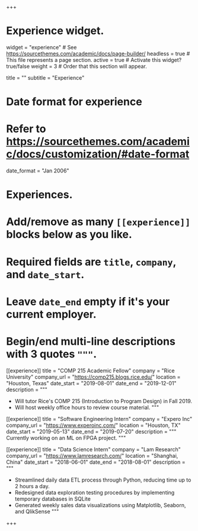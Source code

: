 +++
# Experience widget.
widget = "experience"  # See https://sourcethemes.com/academic/docs/page-builder/
headless = true  # This file represents a page section.
active = true  # Activate this widget? true/false
weight = 3  # Order that this section will appear.

title = ""
subtitle = "Experience"

# Date format for experience
#   Refer to https://sourcethemes.com/academic/docs/customization/#date-format
date_format = "Jan 2006"

# Experiences.
#   Add/remove as many `[[experience]]` blocks below as you like.
#   Required fields are `title`, `company`, and `date_start`.
#   Leave `date_end` empty if it's your current employer.
#   Begin/end multi-line descriptions with 3 quotes `"""`.

[[experience]]
  title = "COMP 215 Academic Fellow"
  company = "Rice University"
  company_url = "https://comp215.blogs.rice.edu/"
  location = "Houston, Texas"
  date_start = "2019-08-01"
  date_end = "2019-12-01"
  description = """
  * Will tutor Rice's COMP 215 (Introduction to Program Design) in Fall 2019.
  * Will host weekly office hours to review course material.
  """

[[experience]]
  title = "Software Engineering Intern"
  company = "Expero Inc"
  company_url = "https://www.experoinc.com/"
  location = "Houston, TX"
  date_start = "2019-05-13"
  date_end = "2019-07-20"
  description = """
  Currently working on an ML on FPGA project.
  """


[[experience]]
  title = "Data Science Intern"
  company = "Lam Research"
  company_url = "https://www.lamresearch.com/"
  location = "Shanghai, China"
  date_start = "2018-06-01"
  date_end = "2018-08-01"
  description = """
  * Streamlined daily data ETL process through Python, reducing time up to 2 hours a day.
  * Redesigned data exploration testing procedures by implementing temporary databases in SQLite
  * Generated weekly sales data visualizations using Matplotlib, Seaborn, and QlikSense
  """

+++
